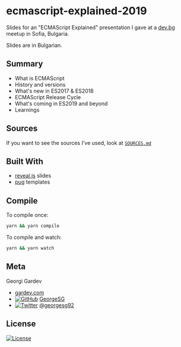 # ecmascript-explained-2019

Slides for an "ECMAScript Explained" presentation I gave at a [dev.bg](https://dev.bg/) meetup in Sofia, Bulgaria.

Slides are in Bulgarian.

## Summary
- What is ECMAScript
- History and versions
- What's new in ES2017 & ES2018
- ECMAScript Release Cycle
- What's coming in ES2019 and beyond
- Learnings

## Sources

If you want to see the sources I've used, look at [`SOURCES.md`](https://github.com/GeorgeSG/ecmascript-explained-2019/blob/master/SOURCES.md)

## Built With
- [reveal.js](https://github.com/hakimel/reveal.js/) slides
- [pug](https://github.com/pugjs/pug) templates

## Compile
To compile once:
```bash
yarn && yarn compile
```

To compile and watch:
```bash
yarn && yarn watch
```

## Meta
[1.1]: http://i.imgur.com/wWzX9uB.png
[2.1]: http://i.imgur.com/9I6NRUm.png

Georgi Gardev
- [gardev.com](http://gardev.com)
- [![GitHub][2.1]](https://github.com/GeorgeSG/) [GeorgeSG](https://github.com/GeorgeSG/)
- [![Twitter][1.1]](https://twitter.com/georgesg92) [@georgesg92](https://twitter.com/georgesg92)

## License

[![License](http://img.shields.io/:license-mit-blue.svg?style=flat-square)](http://badges.mit-license.org)
